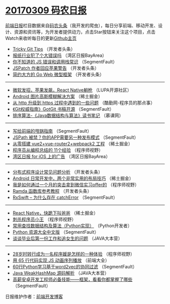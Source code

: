 # [20170309 码农日报](09.md)

[前端日报](https://qdkfweb.cn/c/news)栏目数据来自[码农头条](https://toutiao.qdkfweb.cn/)（我开发的爬虫），每日分享前端、移动开发、设计、资源和资讯等，为开发者提供动力，点击Star按钮来关注这个项目，点击Watch来收听每日的更新[Github主页](https://github.com/kujian/frontendDaily)
* [Tricky Git Tips](https://toutiao.qdkfweb.cn/29359.html) （开发者头条）
* [报纸行业犯了个大错误吗](https://toutiao.qdkfweb.cn/29308.html) （湾区日报BayArea）
* [你不知道的 JS 错误和调用栈常识](https://toutiao.qdkfweb.cn/29385.html) （SegmentFault）
* [JSPatch 作者回应苹果警告](https://toutiao.qdkfweb.cn/29360.html) （开发者头条）
* [简约大方的 Go Web 微型框架](https://toutiao.qdkfweb.cn/29361.html) （开发者头条）

***
* [微软发招，苹果发飙，React Native躺枪](https://toutiao.qdkfweb.cn/29351.html) （LUPA开源社区）
* [Android 图片高斯模糊解决方案](https://toutiao.qdkfweb.cn/29414.html) （稀土掘金）
* [从 http 升级到 https 过程中遇到的一些问题](https://toutiao.qdkfweb.cn/29407.html) （酷勤网-程序员的那点事）
* [《Git权威指南》GotGit 书稿开源](https://toutiao.qdkfweb.cn/29384.html) （SegmentFault）
* [排序算法-《Java数据结构与算法》读书笔记](https://toutiao.qdkfweb.cn/29325.html) （慕课网）

***
* [写给前端的甩锅指南](https://toutiao.qdkfweb.cn/29386.html) （SegmentFault）
* [JSPath 被禁？你的APP需要另一种发布模式](https://toutiao.qdkfweb.cn/29387.html) （SegmentFault）
* [从零搭建 vue2+vue-router2+webpack2 工程](https://toutiao.qdkfweb.cn/29413.html) （稀土掘金）
* [程序员从编程总结的 11个经验](https://toutiao.qdkfweb.cn/29392.html) （程序师视野）
* [湾区日报 for iOS 上的广告](https://toutiao.qdkfweb.cn/29329.html) （湾区日报BayArea）

***
* [分布式程序设计常见问题分析](https://toutiao.qdkfweb.cn/29362.html) （开发者头条）
* [Android 日常开发中，两个非常实用的布局技巧](https://toutiao.qdkfweb.cn/29415.html) （稀土掘金）
* [我是如何通过一个月的突击拿到微信实习offer的](https://toutiao.qdkfweb.cn/29393.html) （程序师视野）
* [Ramda 函数库参考教程](https://toutiao.qdkfweb.cn/29363.html) （开发者头条）
* [RxSwift &#8211; 为什么存在 catchError](https://toutiao.qdkfweb.cn/29380.html) （SegmentFault）

***
* [React Native，快跪下叫爸爸](https://toutiao.qdkfweb.cn/29416.html) （稀土掘金）
* [刺杀程序员小王](https://toutiao.qdkfweb.cn/29394.html) （程序师视野）
* [常用查找数据结构及算法（Python实现）](https://toutiao.qdkfweb.cn/29341.html) （Python开发者）
* [Python 资源大全中文版](https://toutiao.qdkfweb.cn/29381.html) （SegmentFault）
* [谈谈毕业后第一份工作和追女生的问题](https://toutiao.qdkfweb.cn/29354.html) （JAVA大本营）

***
* [28岁时转行成为一名程序媛是怎样的一种体验](https://toutiao.qdkfweb.cn/29395.html) （程序师视野）
* [用 65 行代码实现 JS 动画序列播放](https://toutiao.qdkfweb.cn/29342.html) （前端大全）
* [60行Python学习基于word2vec的协同过滤](https://toutiao.qdkfweb.cn/29382.html) （SegmentFault）
* [Java WeakHashMap 源码解析](https://toutiao.qdkfweb.cn/29355.html) （JAVA大本营）
* [高薪安卓开发工程师必备技能——框架，看看你都掌握了哪些](https://toutiao.qdkfweb.cn/29383.html) （SegmentFault）

日报维护作者：[前端开发博客](https://qdkfweb.cn/) 